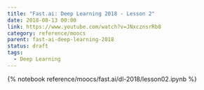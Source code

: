 ```yaml
---
title: "Fast.ai: Deep Learning 2018 - Lesson 2"
date: 2018-08-13 00:00
link: https://www.youtube.com/watch?v=JNxcznsrRb8
category: reference/moocs
parent: fast-ai-deep-learning-2018
status: draft
tags:
  - Deep Learning
---
```


{% notebook reference/moocs/fast.ai/dl-2018/lesson02.ipynb %}
